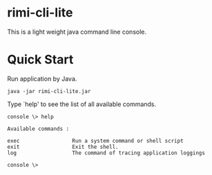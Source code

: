 rimi-cli-lite
===========================
This is a light weight java command line console.

# Quick Start

Run application by Java.

	java -jar rimi-cli-lite.jar
	
Type `help' to see the list of all available commands.

	
	console \> help
	
	Available commands : 
	
	exec                 Run a system command or shell script
	exit                 Exit the shell.
	log                  The command of tracing application loggings
	
	console \> 	
	

